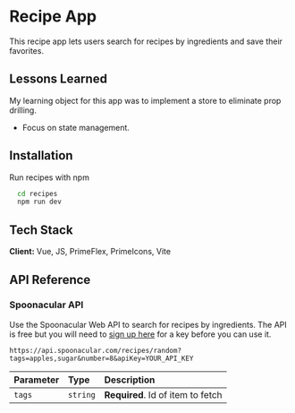 # Recipe App

This recipe app lets users search for recipes by ingredients and save their favorites.

## Lessons Learned

My learning object for this app was to implement a store to eliminate prop drilling.

- Focus on state management.

## Installation

Run recipes with npm

```bash
  cd recipes
  npm run dev
```

## Tech Stack

**Client:** Vue, JS, PrimeFlex, PrimeIcons, Vite

## API Reference

### Spoonacular API

Use the Spoonacular Web API to search for recipes by ingredients. The API is free but you will need to [sign up here](https://spoonacular.com/food-api/console#Dashboard) for a key before you can use it.

```http
https://api.spoonacular.com/recipes/random?tags=apples,sugar&number=8&apiKey=YOUR_API_KEY
```

| Parameter | Type     | Description                       |
| :-------- | :------- | :-------------------------------- |
| `tags`    | `string` | **Required**. Id of item to fetch |
